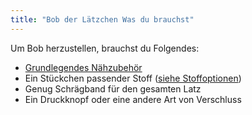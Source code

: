 ```yaml
---
title: "Bob der Lätzchen Was du brauchst"
---
```


Um Bob herzustellen, brauchst du Folgendes:

- [Grundlegendes Nähzubehör](/docs/sewing/basic-sewing-supplies)
- Ein Stückchen passender Stoff ([siehe Stoffoptionen](/docs/patterns/aaron/fabric))
- Genug Schrägband für den gesamten Latz
- Ein Druckknopf oder eine andere Art von Verschluss
